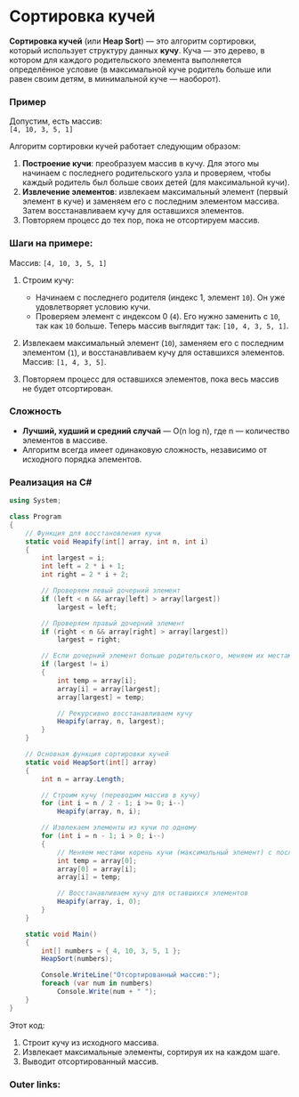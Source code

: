 
# Сортировка кучей

**Сортировка кучей** (или **Heap Sort**) — это алгоритм сортировки, который использует структуру данных **кучу**. Куча — это дерево, в котором для каждого родительского элемента выполняется определённое условие (в максимальной куче родитель больше или равен своим детям, в минимальной куче — наоборот).

### **Пример**

Допустим, есть массив:  
`[4, 10, 3, 5, 1]`

Алгоритм сортировки кучей работает следующим образом:

1. **Построение кучи**: преобразуем массив в кучу. Для этого мы начинаем с последнего родительского узла и проверяем, чтобы каждый родитель был больше своих детей (для максимальной кучи).
2. **Извлечение элементов**: извлекаем максимальный элемент (первый элемент в куче) и заменяем его с последним элементом массива. Затем восстанавливаем кучу для оставшихся элементов.
3. Повторяем процесс до тех пор, пока не отсортируем массив.

### Шаги на примере:

Массив: `[4, 10, 3, 5, 1]`

1. Строим кучу:
    
    - Начинаем с последнего родителя (индекс 1, элемент `10`). Он уже удовлетворяет условию кучи.
    - Проверяем элемент с индексом 0 (`4`). Его нужно заменить с `10`, так как `10` больше. Теперь массив выглядит так: `[10, 4, 3, 5, 1]`.
2. Извлекаем максимальный элемент (`10`), заменяем его с последним элементом (`1`), и восстанавливаем кучу для оставшихся элементов. Массив: `[1, 4, 3, 5]`.
    
3. Повторяем процесс для оставшихся элементов, пока весь массив не будет отсортирован.
    

### **Сложность**

- **Лучший, худший и средний случай** — O(n log n), где n — количество элементов в массиве.
- Алгоритм всегда имеет одинаковую сложность, независимо от исходного порядка элементов.

### **Реализация на C#**

```csharp
using System;

class Program
{
    // Функция для восстановления кучи
    static void Heapify(int[] array, int n, int i)
    {
        int largest = i;
        int left = 2 * i + 1;
        int right = 2 * i + 2;

        // Проверяем левый дочерний элемент
        if (left < n && array[left] > array[largest])
            largest = left;

        // Проверяем правый дочерний элемент
        if (right < n && array[right] > array[largest])
            largest = right;

        // Если дочерний элемент больше родительского, меняем их местами
        if (largest != i)
        {
            int temp = array[i];
            array[i] = array[largest];
            array[largest] = temp;

            // Рекурсивно восстанавливаем кучу
            Heapify(array, n, largest);
        }
    }

    // Основная функция сортировки кучей
    static void HeapSort(int[] array)
    {
        int n = array.Length;

        // Строим кучу (переводим массив в кучу)
        for (int i = n / 2 - 1; i >= 0; i--)
            Heapify(array, n, i);

        // Извлекаем элементы из кучи по одному
        for (int i = n - 1; i > 0; i--)
        {
            // Меняем местами корень кучи (максимальный элемент) с последним элементом
            int temp = array[0];
            array[0] = array[i];
            array[i] = temp;

            // Восстанавливаем кучу для оставшихся элементов
            Heapify(array, i, 0);
        }
    }

    static void Main()
    {
        int[] numbers = { 4, 10, 3, 5, 1 };
        HeapSort(numbers);

        Console.WriteLine("Отсортированный массив:");
        foreach (var num in numbers)
            Console.Write(num + " ");
    }
}
```

Этот код:

1. Строит кучу из исходного массива.
2. Извлекает максимальные элементы, сортируя их на каждом шаге.
3. Выводит отсортированный массив.

### Outer links:


